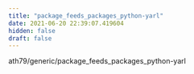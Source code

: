 ```yaml
---
title: "package_feeds_packages_python-yarl"
date: 2021-06-20 22:39:07.419604
hidden: false
draft: false
---
```


ath79/generic/package_feeds_packages_python-yarl

